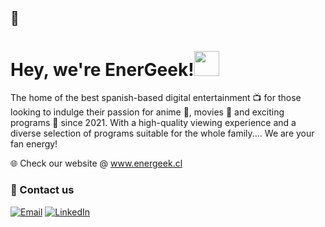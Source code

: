 ## 👋

<h1>Hey, we're EnerGeek!<img src="https://media.giphy.com/media/hvRJCLFzcasrR4ia7z/giphy.gif" width="40px"></h1>

The home of the best spanish-based digital entertainment 📺 for those looking to indulge their passion for anime 🎴, movies 🎥 and exciting programs 🎤 since 2021.
With a high-quality viewing experience and a diverse selection of programs suitable for the whole family.... We are your fan energy!

🌐 Check our website @ <a href="https://www.energeek.cl" target="_blank">www.energeek.cl</a>

### 📧 Contact us

[![Email](https://img.shields.io/badge/Gmail-D14836?style=for-the-badge&logo=gmail&logoColor=white)](mailto:directores@energeek.cl)
[![LinkedIn](https://img.shields.io/badge/LinkedIn-0077B5?style=for-the-badge&logo=linkedin&logoColor=white)](https://www.linkedin.com/company/energeekteam)


<!--

**Here are some ideas to get you started:**

🙋‍♀️ A short introduction - what is your organization all about?
🌈 Contribution guidelines - how can the community get involved?
👩‍💻 Useful resources - where can the community find your docs? Is there anything else the community should know?
🍿 Fun facts - what does your team eat for breakfast?
🧙 Remember, you can do mighty things with the power of [Markdown](https://docs.github.com/github/writing-on-github/getting-started-with-writing-and-formatting-on-github/basic-writing-and-formatting-syntax)
-->
